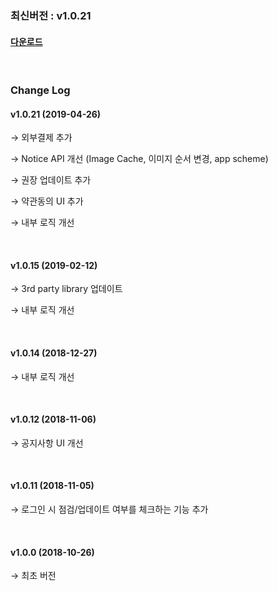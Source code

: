 ### 최신버전 :  v1.0.21

#### [다운로드](https://kr.object.ncloudstorage.com/gamepot/sdk/GamePotSDK_Android_0426.zip)

<br/>

### Change Log

#### v1.0.21 (2019-04-26)

→ 외부결제 추가

→ Notice API 개선 (Image Cache, 이미지 순서 변경, app scheme)

→ 권장 업데이트 추가

→ 약관동의 UI 추가

→ 내부 로직 개선

<br/>

#### v1.0.15 (2019-02-12)

→ 3rd party library 업데이트

→ 내부 로직 개선

<br/>

#### v1.0.14 (2018-12-27)

→ 내부 로직 개선

<br/>

#### v1.0.12 (2018-11-06)

→ 공지사항 UI 개선

<br/>

#### v1.0.11 (2018-11-05)

→ 로그인 시 점검/업데이트 여부를 체크하는 기능 추가

<br/>

#### v1.0.0 (2018-10-26)

→ 최초 버전

